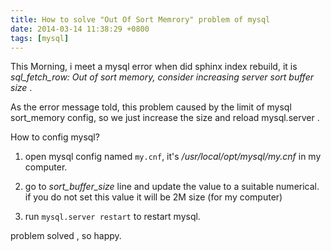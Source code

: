 ```yaml
---
title: How to solve "Out Of Sort Memrory" problem of mysql
date: 2014-03-14 11:38:29 +0800
tags: [mysql]
---
```


This Morning, i meet a mysql error when did sphinx index rebuild, it is *sql_fetch_row: Out of sort memory, consider increasing server sort buffer size* .

As the error message told, this problem caused by the limit of mysql sort_memory config, so we just increase the size and reload mysql.server .


How to config mysql?

1. open mysql config named `my.cnf`, it's */usr/local/opt/mysql/my.cnf* in my computer.

2. go to *sort_buffer_size* line and update the value to a suitable numerical. if you do not set this value it will be 2M size (for my computer)

3. run `mysql.server restart` to restart mysql.

problem solved , so happy.
